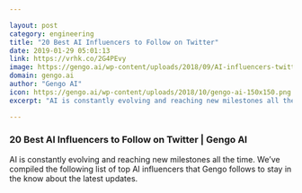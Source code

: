 ```yaml
---

layout: post
category: engineering
title: "20 Best AI Influencers to Follow on Twitter"
date: 2019-01-29 05:01:13
link: https://vrhk.co/2G4PEvy
image: https://gengo.ai/wp-content/uploads/2018/09/AI-influencers-twitter.jpg
domain: gengo.ai
author: "Gengo AI"
icon: https://gengo.ai/wp-content/uploads/2018/10/gengo-ai-150x150.png
excerpt: "AI is constantly evolving and reaching new milestones all the time. We’ve compiled the following list of top AI influencers that Gengo follows to stay in the know about the latest updates."

---
```


### 20 Best AI Influencers to Follow on Twitter | Gengo AI

AI is constantly evolving and reaching new milestones all the time. We’ve compiled the following list of top AI influencers that Gengo follows to stay in the know about the latest updates.
